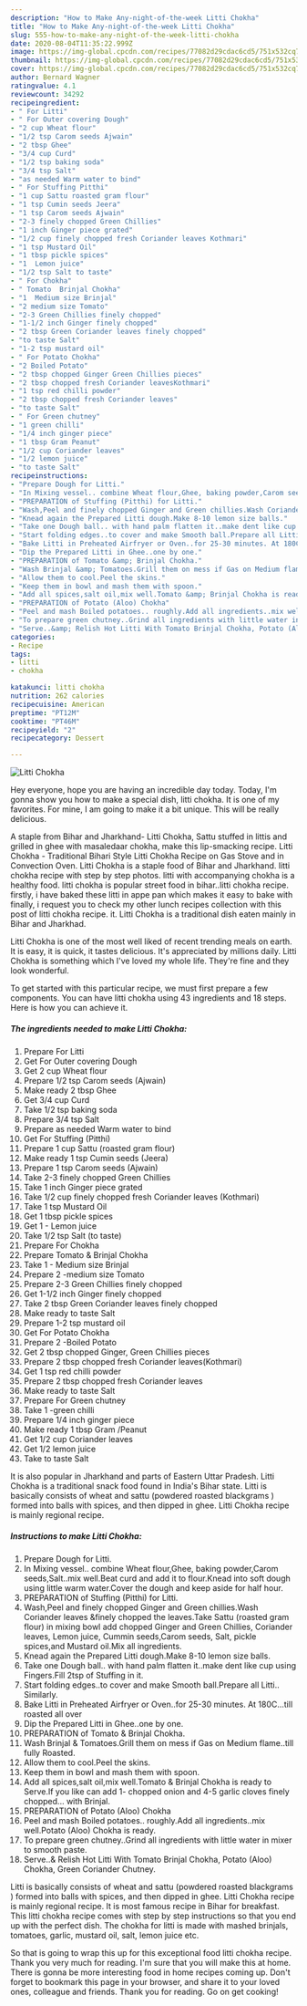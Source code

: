 ```yaml
---
description: "How to Make Any-night-of-the-week Litti Chokha"
title: "How to Make Any-night-of-the-week Litti Chokha"
slug: 555-how-to-make-any-night-of-the-week-litti-chokha
date: 2020-08-04T11:35:22.999Z
image: https://img-global.cpcdn.com/recipes/77082d29cdac6cd5/751x532cq70/litti-chokha-recipe-main-photo.jpg
thumbnail: https://img-global.cpcdn.com/recipes/77082d29cdac6cd5/751x532cq70/litti-chokha-recipe-main-photo.jpg
cover: https://img-global.cpcdn.com/recipes/77082d29cdac6cd5/751x532cq70/litti-chokha-recipe-main-photo.jpg
author: Bernard Wagner
ratingvalue: 4.1
reviewcount: 34292
recipeingredient:
- " For Litti"
- " For Outer covering Dough"
- "2 cup Wheat flour"
- "1/2 tsp Carom seeds Ajwain"
- "2 tbsp Ghee"
- "3/4 cup Curd"
- "1/2 tsp baking soda"
- "3/4 tsp Salt"
- "as needed Warm water to bind"
- " For Stuffing Pitthi"
- "1 cup Sattu roasted gram flour"
- "1 tsp Cumin seeds Jeera"
- "1 tsp Carom seeds Ajwain"
- "2-3 finely chopped Green Chillies"
- "1 inch Ginger piece grated"
- "1/2 cup finely chopped fresh Coriander leaves Kothmari"
- "1 tsp Mustard Oil"
- "1 tbsp pickle spices"
- "1  Lemon juice"
- "1/2 tsp Salt to taste"
- " For Chokha"
- " Tomato  Brinjal Chokha"
- "1  Medium size Brinjal"
- "2 medium size Tomato"
- "2-3 Green Chillies finely chopped"
- "1-1/2 inch Ginger finely chopped"
- "2 tbsp Green Coriander leaves finely chopped"
- "to taste Salt"
- "1-2 tsp mustard oil"
- " For Potato Chokha"
- "2 Boiled Potato"
- "2 tbsp chopped Ginger Green Chillies pieces"
- "2 tbsp chopped fresh Coriander leavesKothmari"
- "1 tsp red chilli powder"
- "2 tbsp chopped fresh Coriander leaves"
- "to taste Salt"
- " For Green chutney"
- "1 green chilli"
- "1/4 inch ginger piece"
- "1 tbsp Gram Peanut"
- "1/2 cup Coriander leaves"
- "1/2 lemon juice"
- "to taste Salt"
recipeinstructions:
- "Prepare Dough for Litti."
- "In Mixing vessel.. combine Wheat flour,Ghee, baking powder,Carom seeds,Salt..mix well.Beat curd and add it to flour.Knead into soft dough using little warm water.Cover the dough and keep aside for half hour."
- "PREPARATION of Stuffing (Pitthi) for Litti."
- "Wash,Peel and finely chopped Ginger and Green chillies.Wash Coriander leaves &amp;finely chopped the leaves.Take Sattu (roasted gram flour) in mixing bowl add chopped Ginger and Green Chillies, Coriander leaves, Lemon juice, Cummin seeds,Carom seeds, Salt, pickle spices,and Mustard oil.Mix all ingredients."
- "Knead again the Prepared Litti dough.Make 8-10 lemon size balls."
- "Take one Dough ball.. with hand palm flatten it..make dent like cup using Fingers.Fill 2tsp of Stuffing in it."
- "Start folding edges..to cover and make Smooth ball.Prepare all Litti.. Similarly."
- "Bake Litti in Preheated Airfryer or Oven..for 25-30 minutes. At 180C...till roasted all over"
- "Dip the Prepared Litti in Ghee..one by one."
- "PREPARATION of Tomato &amp; Brinjal Chokha."
- "Wash Brinjal &amp; Tomatoes.Grill them on mess if Gas on Medium flame..till fully Roasted."
- "Allow them to cool.Peel the skins."
- "Keep them in bowl and mash them with spoon."
- "Add all spices,salt oil,mix well.Tomato &amp; Brinjal Chokha is ready to Serve.If you like can add 1- chopped onion and 4-5 garlic cloves finely chopped... with Brinjal."
- "PREPARATION of Potato (Aloo) Chokha"
- "Peel and mash Boiled potatoes.. roughly.Add all ingredients..mix well.Potato (Aloo) Chokha is ready."
- "To prepare green chutney..Grind all ingredients with little water in mixer to smooth paste."
- "Serve..&amp; Relish Hot Litti With Tomato Brinjal Chokha, Potato (Aloo) Chokha, Green Coriander Chutney."
categories:
- Recipe
tags:
- litti
- chokha

katakunci: litti chokha 
nutrition: 262 calories
recipecuisine: American
preptime: "PT12M"
cooktime: "PT46M"
recipeyield: "2"
recipecategory: Dessert

---
```



![Litti Chokha](https://img-global.cpcdn.com/recipes/77082d29cdac6cd5/751x532cq70/litti-chokha-recipe-main-photo.jpg)

Hey everyone, hope you are having an incredible day today. Today, I'm gonna show you how to make a special dish, litti chokha. It is one of my favorites. For mine, I am going to make it a bit unique. This will be really delicious.

A staple from Bihar and Jharkhand- Litti Chokha, Sattu stuffed in littis and grilled in ghee with masaledaar chokha, make this lip-smacking recipe. Litti Chokha - Traditional Bihari Style Litti Chokha Recipe on Gas Stove and in Convection Oven. Litti Chokha is a staple food of Bihar and Jharkhand. litti chokha recipe with step by step photos. litti with accompanying chokha is a healthy food. litti chokha is popular street food in bihar..litti chokha recipe. firstly, i have baked these litti in appe pan which makes it easy to bake with finally, i request you to check my other lunch recipes collection with this post of litti chokha recipe. it. Litti Chokha is a traditional dish eaten mainly in Bihar and Jharkhad.

Litti Chokha is one of the most well liked of recent trending meals on earth. It is easy, it is quick, it tastes delicious. It's appreciated by millions daily. Litti Chokha is something which I've loved my whole life. They're fine and they look wonderful.


To get started with this particular recipe, we must first prepare a few components. You can have litti chokha using 43 ingredients and 18 steps. Here is how you can achieve it.

<!--inarticleads1-->

##### The ingredients needed to make Litti Chokha:

1. Prepare  For Litti
1. Get  For Outer covering Dough
1. Get 2 cup Wheat flour
1. Prepare 1/2 tsp Carom seeds (Ajwain)
1. Make ready 2 tbsp Ghee
1. Get 3/4 cup Curd
1. Take 1/2 tsp baking soda
1. Prepare 3/4 tsp Salt
1. Prepare as needed Warm water to bind
1. Get  For Stuffing (Pitthi)
1. Prepare 1 cup Sattu (roasted gram flour)
1. Make ready 1 tsp Cumin seeds (Jeera)
1. Prepare 1 tsp Carom seeds (Ajwain)
1. Take 2-3 finely chopped Green Chillies
1. Take 1 inch Ginger piece grated
1. Take 1/2 cup finely chopped fresh Coriander leaves (Kothmari)
1. Take 1 tsp Mustard Oil
1. Get 1 tbsp pickle spices
1. Get 1 - Lemon juice
1. Take 1/2 tsp Salt (to taste)
1. Prepare  For Chokha
1. Prepare  Tomato &amp; Brinjal Chokha
1. Take 1 - Medium size Brinjal
1. Prepare 2 -medium size Tomato
1. Prepare 2-3 Green Chillies finely chopped
1. Get 1-1/2 inch Ginger finely chopped
1. Take 2 tbsp Green Coriander leaves finely chopped
1. Make ready to taste Salt
1. Prepare 1-2 tsp mustard oil
1. Get  For Potato Chokha
1. Prepare 2 -Boiled Potato
1. Get 2 tbsp chopped Ginger, Green Chillies pieces
1. Prepare 2 tbsp chopped fresh Coriander leaves(Kothmari)
1. Get 1 tsp red chilli powder
1. Prepare 2 tbsp chopped fresh Coriander leaves
1. Make ready to taste Salt
1. Prepare  For Green chutney
1. Take 1 -green chilli
1. Prepare 1/4 inch ginger piece
1. Make ready 1 tbsp Gram /Peanut
1. Get 1/2 cup Coriander leaves
1. Get 1/2 lemon juice
1. Take to taste Salt


It is also popular in Jharkhand and parts of Eastern Uttar Pradesh. Litti Chokha is a traditional snack food found in India&#39;s Bihar state. Litti is basically consists of wheat and sattu (powdered roasted blackgrams ) formed into balls with spices, and then dipped in ghee. Litti Chokha recipe is mainly regional recipe. 

<!--inarticleads2-->

##### Instructions to make Litti Chokha:

1. Prepare Dough for Litti.
1. In Mixing vessel.. combine Wheat flour,Ghee, baking powder,Carom seeds,Salt..mix well.Beat curd and add it to flour.Knead into soft dough using little warm water.Cover the dough and keep aside for half hour.
1. PREPARATION of Stuffing (Pitthi) for Litti.
1. Wash,Peel and finely chopped Ginger and Green chillies.Wash Coriander leaves &amp;finely chopped the leaves.Take Sattu (roasted gram flour) in mixing bowl add chopped Ginger and Green Chillies, Coriander leaves, Lemon juice, Cummin seeds,Carom seeds, Salt, pickle spices,and Mustard oil.Mix all ingredients.
1. Knead again the Prepared Litti dough.Make 8-10 lemon size balls.
1. Take one Dough ball.. with hand palm flatten it..make dent like cup using Fingers.Fill 2tsp of Stuffing in it.
1. Start folding edges..to cover and make Smooth ball.Prepare all Litti.. Similarly.
1. Bake Litti in Preheated Airfryer or Oven..for 25-30 minutes. At 180C...till roasted all over
1. Dip the Prepared Litti in Ghee..one by one.
1. PREPARATION of Tomato &amp; Brinjal Chokha.
1. Wash Brinjal &amp; Tomatoes.Grill them on mess if Gas on Medium flame..till fully Roasted.
1. Allow them to cool.Peel the skins.
1. Keep them in bowl and mash them with spoon.
1. Add all spices,salt oil,mix well.Tomato &amp; Brinjal Chokha is ready to Serve.If you like can add 1- chopped onion and 4-5 garlic cloves finely chopped... with Brinjal.
1. PREPARATION of Potato (Aloo) Chokha
1. Peel and mash Boiled potatoes.. roughly.Add all ingredients..mix well.Potato (Aloo) Chokha is ready.
1. To prepare green chutney..Grind all ingredients with little water in mixer to smooth paste.
1. Serve..&amp; Relish Hot Litti With Tomato Brinjal Chokha, Potato (Aloo) Chokha, Green Coriander Chutney.


Litti is basically consists of wheat and sattu (powdered roasted blackgrams ) formed into balls with spices, and then dipped in ghee. Litti Chokha recipe is mainly regional recipe. It is most famous recipe in Bihar for breakfast. This litti chokha recipe comes with step by step instructions so that you end up with the perfect dish. The chokha for litti is made with mashed brinjals, tomatoes, garlic, mustard oil, salt, lemon juice etc. 

So that is going to wrap this up for this exceptional food litti chokha recipe. Thank you very much for reading. I'm sure that you will make this at home. There is gonna be more interesting food in home recipes coming up. Don't forget to bookmark this page in your browser, and share it to your loved ones, colleague and friends. Thank you for reading. Go on get cooking!

